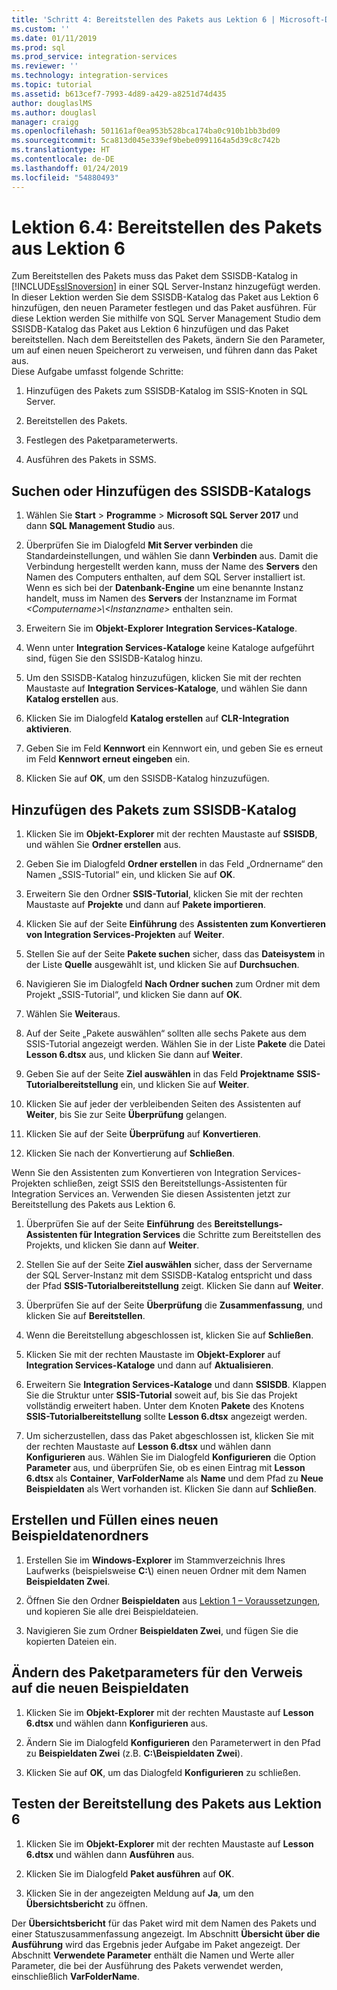 ```yaml
---
title: 'Schritt 4: Bereitstellen des Pakets aus Lektion 6 | Microsoft-Dokumentation'
ms.custom: ''
ms.date: 01/11/2019
ms.prod: sql
ms.prod_service: integration-services
ms.reviewer: ''
ms.technology: integration-services
ms.topic: tutorial
ms.assetid: b613cef7-7993-4d89-a429-a8251d74d435
author: douglaslMS
ms.author: douglasl
manager: craigg
ms.openlocfilehash: 501161af0ea953b528bca174ba0c910b1bb3bd09
ms.sourcegitcommit: 5ca813d045e339ef9bebe0991164a5d39c8c742b
ms.translationtype: HT
ms.contentlocale: de-DE
ms.lasthandoff: 01/24/2019
ms.locfileid: "54880493"
---
```

# <a name="lesson-6-4-deploy-the-lesson-6-package"></a>Lektion 6.4: Bereitstellen des Pakets aus Lektion 6

Zum Bereitstellen des Pakets muss das Paket dem SSISDB-Katalog in [!INCLUDE[ssISnoversion](../includes/ssisnoversion-md.md)] in einer SQL Server-Instanz hinzugefügt werden. In dieser Lektion werden Sie dem SSISDB-Katalog das Paket aus Lektion 6 hinzufügen, den neuen Parameter festlegen und das Paket ausführen. Für diese Lektion werden Sie mithilfe von SQL Server Management Studio dem SSISDB-Katalog das Paket aus Lektion 6 hinzufügen und das Paket bereitstellen. Nach dem Bereitstellen des Pakets, ändern Sie den Parameter, um auf einen neuen Speicherort zu verweisen, und führen dann das Paket aus.   
Diese Aufgabe umfasst folgende Schritte:  

1. Hinzufügen des Pakets zum SSISDB-Katalog im SSIS-Knoten in SQL Server.  
  
2. Bereitstellen des Pakets.  
  
3. Festlegen des Paketparameterwerts.  

4. Ausführen des Pakets in SSMS.  
  
## <a name="locate-or-add-the-ssisdb-catalog"></a>Suchen oder Hinzufügen des SSISDB-Katalogs  
  
1.  Wählen Sie **Start** > **Programme** > **Microsoft SQL Server 2017** und dann **SQL Management Studio** aus.  
  
2.  Überprüfen Sie im Dialogfeld **Mit Server verbinden** die Standardeinstellungen, und wählen Sie dann **Verbinden** aus. Damit die Verbindung hergestellt werden kann, muss der Name des **Servers** den Namen des Computers enthalten, auf dem SQL Server installiert ist. Wenn es sich bei der **Datenbank-Engine** um eine benannte Instanz handelt, muss im Namen des **Servers** der Instanzname im Format *\<Computername>\\\<Instanzname>* enthalten sein. 
  
3.  Erweitern Sie im **Objekt-Explorer** **Integration Services-Kataloge**.  
  
4.  Wenn unter **Integration Services-Kataloge** keine Kataloge aufgeführt sind, fügen Sie den SSISDB-Katalog hinzu.  
  
5.  Um den SSISDB-Katalog hinzuzufügen, klicken Sie mit der rechten Maustaste auf **Integration Services-Kataloge**, und wählen Sie dann **Katalog erstellen** aus.  
  
6.  Klicken Sie im Dialogfeld **Katalog erstellen** auf **CLR-Integration aktivieren**.  
  
7.  Geben Sie im Feld **Kennwort** ein Kennwort ein, und geben Sie es erneut im Feld **Kennwort erneut eingeben** ein. 
  
8.  Klicken Sie auf **OK**, um den SSISDB-Katalog hinzuzufügen.  
  
## <a name="add-the-package-to-the-ssisdb-catalog"></a>Hinzufügen des Pakets zum SSISDB-Katalog  
  
1.  Klicken Sie im **Objekt-Explorer** mit der rechten Maustaste auf **SSISDB**, und wählen Sie **Ordner erstellen** aus.  
  
2.  Geben Sie im Dialogfeld **Ordner erstellen** in das Feld „Ordnername“ den Namen „SSIS-Tutorial“ ein, und klicken Sie auf **OK**.  
  
3.  Erweitern Sie den Ordner **SSIS-Tutorial**, klicken Sie mit der rechten Maustaste auf **Projekte** und dann auf **Pakete importieren**.  
  
4.  Klicken Sie auf der Seite **Einführung** des **Assistenten zum Konvertieren von Integration Services-Projekten** auf **Weiter**.  
  
5.  Stellen Sie auf der Seite **Pakete suchen** sicher, dass das **Dateisystem** in der Liste **Quelle** ausgewählt ist, und klicken Sie auf **Durchsuchen**.  
  
6.  Navigieren Sie im Dialogfeld **Nach Ordner suchen** zum Ordner mit dem Projekt „SSIS-Tutorial“, und klicken Sie dann auf **OK**.  
  
7.  Wählen Sie **Weiter**aus.  
  
8.  Auf der Seite „Pakete auswählen“ sollten alle sechs Pakete aus dem SSIS-Tutorial angezeigt werden. Wählen Sie in der Liste **Pakete** die Datei **Lesson 6.dtsx** aus, und klicken Sie dann auf **Weiter**.  
  
9. Geben Sie auf der Seite **Ziel auswählen** in das Feld **Projektname** **SSIS-Tutorialbereitstellung** ein, und klicken Sie auf **Weiter**.

10. Klicken Sie auf jeder der verbleibenden Seiten des Assistenten auf **Weiter**, bis Sie zur Seite **Überprüfung** gelangen.  
  
11. Klicken Sie auf der Seite **Überprüfung** auf **Konvertieren**.  
  
12. Klicken Sie nach der Konvertierung auf **Schließen**.  
  
Wenn Sie den Assistenten zum Konvertieren von Integration Services-Projekten schließen, zeigt SSIS den Bereitstellungs-Assistenten für Integration Services an. Verwenden Sie diesen Assistenten jetzt zur Bereitstellung des Pakets aus Lektion 6.  
  
1.  Überprüfen Sie auf der Seite **Einführung** des **Bereitstellungs-Assistenten für Integration Services** die Schritte zum Bereitstellen des Projekts, und klicken Sie dann auf **Weiter**.  
  
2.  Stellen Sie auf der Seite **Ziel auswählen** sicher, dass der Servername der SQL Server-Instanz mit dem SSISDB-Katalog entspricht und dass der Pfad **SSIS-Tutorialbereitstellung** zeigt. Klicken Sie dann auf **Weiter**.  
  
3.  Überprüfen Sie auf der Seite **Überprüfung** die **Zusammenfassung**, und klicken Sie auf **Bereitstellen**.  
  
4.  Wenn die Bereitstellung abgeschlossen ist, klicken Sie auf **Schließen**.  
  
5.  Klicken Sie mit der rechten Maustaste im **Objekt-Explorer** auf **Integration Services-Kataloge** und dann auf **Aktualisieren**.  
  
6.  Erweitern Sie **Integration Services-Kataloge** und dann **SSISDB**. Klappen Sie die Struktur unter **SSIS-Tutorial** soweit auf, bis Sie das Projekt vollständig erweitert haben. Unter dem Knoten **Pakete** des Knotens **SSIS-Tutorialbereitstellung** sollte **Lesson 6.dtsx** angezeigt werden.  
  
7.  Um sicherzustellen, dass das Paket abgeschlossen ist, klicken Sie mit der rechten Maustaste auf **Lesson 6.dtsx** und wählen dann **Konfigurieren** aus. Wählen Sie im Dialogfeld **Konfigurieren** die Option **Parameter** aus, und überprüfen Sie, ob es einen Eintrag mit **Lesson 6.dtsx** als **Container**, **VarFolderName** als **Name** und dem Pfad zu **Neue Beispieldaten** als Wert vorhanden ist. Klicken Sie dann auf **Schließen**.  
  
## <a name="create-and-populate-a-new-sample-data-folder"></a>Erstellen und Füllen eines neuen Beispieldatenordners  
  
1.  Erstellen Sie im **Windows-Explorer** im Stammverzeichnis Ihres Laufwerks (beispielsweise **C:\\**) einen neuen Ordner mit dem Namen **Beispieldaten Zwei**.  
  
2.  Öffnen Sie den Ordner **Beispieldaten** aus [Lektion 1 – Voraussetzungen](../integration-services/lesson-1-create-a-project-and-basic-package-with-ssis.md#prerequisites), und kopieren Sie alle drei Beispieldateien.  
  
3.  Navigieren Sie zum Ordner **Beispieldaten Zwei**, und fügen Sie die kopierten Dateien ein.  
  
## <a name="change-the-package-parameter-to-point-to-the-new-sample-data"></a>Ändern des Paketparameters für den Verweis auf die neuen Beispieldaten  
  
1.  Klicken Sie im **Objekt-Explorer** mit der rechten Maustaste auf **Lesson 6.dtsx** und wählen dann **Konfigurieren** aus.  
  
2.  Ändern Sie im Dialogfeld **Konfigurieren** den Parameterwert in den Pfad zu **Beispieldaten Zwei** (z.B. **C:\\Beispieldaten Zwei**).  
  
3.  Klicken Sie auf **OK**, um das Dialogfeld **Konfigurieren** zu schließen.  
  
## <a name="test-the-lesson-6-package-deployment"></a>Testen der Bereitstellung des Pakets aus Lektion 6  
  
1.  Klicken Sie im **Objekt-Explorer** mit der rechten Maustaste auf **Lesson 6.dtsx** und wählen dann **Ausführen** aus.  
  
2.  Klicken Sie im Dialogfeld **Paket ausführen** auf **OK**.  
  
3.  Klicken Sie in der angezeigten Meldung auf **Ja**, um den **Übersichtsbericht** zu öffnen.  
  
Der **Übersichtsbericht** für das Paket wird mit dem Namen des Pakets und einer Statuszusammenfassung angezeigt. Im Abschnitt **Übersicht über die Ausführung** wird das Ergebnis jeder Aufgabe im Paket angezeigt. Der Abschnitt **Verwendete Parameter** enthält die Namen und Werte aller Parameter, die bei der Ausführung des Pakets verwendet werden, einschließlich **VarFolderName**.  
  
